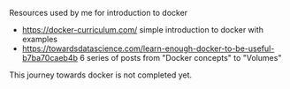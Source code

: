 Resources used by me for introduction to docker

- https://docker-curriculum.com/ simple introduction to docker with examples
- https://towardsdatascience.com/learn-enough-docker-to-be-useful-b7ba70caeb4b
  6 series of posts from "Docker concepts" to "Volumes"

This journey towards docker is not completed yet.

